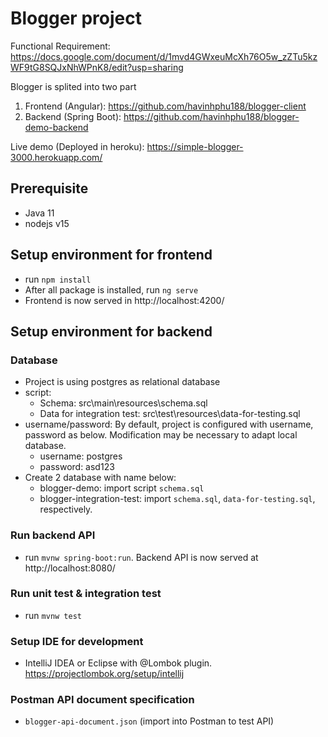 # Blogger project
Functional Requirement: https://docs.google.com/document/d/1mvd4GWxeuMcXh76O5w_zZTu5kzWF9tG8SQJxNhWPnK8/edit?usp=sharing

Blogger is splited into two part
1. Frontend (Angular): https://github.com/havinhphu188/blogger-client
2. Backend (Spring Boot): https://github.com/havinhphu188/blogger-demo-backend  

Live demo (Deployed in heroku): https://simple-blogger-3000.herokuapp.com/  

## Prerequisite
- Java 11
- nodejs v15

## Setup environment for frontend
- run `npm install` 
- After all package is installed, run `ng serve`
- Frontend is now served in http://localhost:4200/

## Setup environment for backend
### Database
+ Project is using postgres as relational database
+ script: 
  - Schema: src\main\resources\schema.sql
  - Data for integration test: src\test\resources\data-for-testing.sql
+ username/password: By default, project is configured with username, password as below. Modification may be necessary to adapt local database. 
  - username: postgres
  - password: asd123
+ Create 2 database with name below:
  - blogger-demo: import script `schema.sql`
  - blogger-integration-test: import `schema.sql`, `data-for-testing.sql`, respectively. 
### Run backend API
- run `mvnw spring-boot:run`. Backend API is now served at http://localhost:8080/
### Run unit test & integration test
- run `mvnw test`
### Setup IDE for development
- IntelliJ IDEA or Eclipse with @Lombok plugin. https://projectlombok.org/setup/intellij
### Postman API document specification
- `blogger-api-document.json` (import into Postman to test API)
